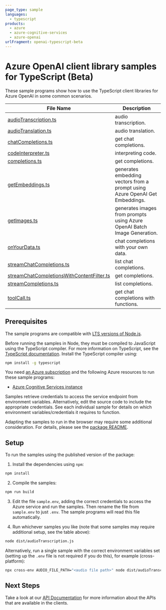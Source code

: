 ```yaml
---
page_type: sample
languages:
  - typescript
products:
  - azure
  - azure-cognitive-services
  - azure-openai
urlFragment: openai-typescript-beta
---
```


# Azure OpenAI client library samples for TypeScript (Beta)

These sample programs show how to use the TypeScript client libraries for Azure OpenAI in some common scenarios.

| **File Name**                                                                       | **Description**                                                              |
| ----------------------------------------------------------------------------------- | ---------------------------------------------------------------------------- |
| [audioTranscription.ts][audiotranscription]                                         | audio transcription.                                                         |
| [audioTranslation.ts][audiotranslation]                                             | audio translation.                                                           |
| [chatCompletions.ts][chatcompletions]                                               | get chat completions.                                                        |
| [codeInterpreter.ts][codeinterpreter]                                               | interpreting code.                                                           |
| [completions.ts][completions]                                                       | get completions.                                                             |
| [getEmbeddings.ts][getembeddings]                                                   | generates embedding vectors from a prompt using Azure OpenAI Get Embeddings. |
| [getImages.ts][getimages]                                                           | generates images from prompts using Azure OpenAI Batch Image Generation.     |
| [onYourData.ts][onyourdata]                                                         | chat completions with your own data.                                         |
| [streamChatCompletions.ts][streamchatcompletions]                                   | list chat completions.                                                       |
| [streamChatCompletionsWithContentFilter.ts][streamchatcompletionswithcontentfilter] | get completions.                                                             |
| [streamCompletions.ts][streamcompletions]                                           | list completions.                                                            |
| [toolCall.ts][toolcall]                                                             | get chat completions with functions.                                         |

## Prerequisites

The sample programs are compatible with [LTS versions of Node.js](https://github.com/nodejs/release#release-schedule).

Before running the samples in Node, they must be compiled to JavaScript using the TypeScript compiler. For more information on TypeScript, see the [TypeScript documentation][typescript]. Install the TypeScript compiler using:

```bash
npm install -g typescript
```

You need [an Azure subscription][freesub] and the following Azure resources to run these sample programs:

- [Azure Cognitive Services instance][createinstance_azurecognitiveservicesinstance]

Samples retrieve credentials to access the service endpoint from environment variables. Alternatively, edit the source code to include the appropriate credentials. See each individual sample for details on which environment variables/credentials it requires to function.

Adapting the samples to run in the browser may require some additional consideration. For details, please see the [package README][package].

## Setup

To run the samples using the published version of the package:

1. Install the dependencies using `npm`:

```bash
npm install
```

2. Compile the samples:

```bash
npm run build
```

3. Edit the file `sample.env`, adding the correct credentials to access the Azure service and run the samples. Then rename the file from `sample.env` to just `.env`. The sample programs will read this file automatically.

4. Run whichever samples you like (note that some samples may require additional setup, see the table above):

```bash
node dist/audioTranscription.js
```

Alternatively, run a single sample with the correct environment variables set (setting up the `.env` file is not required if you do this), for example (cross-platform):

```bash
npx cross-env AUDIO_FILE_PATH="<audio file path>" node dist/audioTranscription.js
```

## Next Steps

Take a look at our [API Documentation][apiref] for more information about the APIs that are available in the clients.

[audiotranscription]: https://github.com/Azure/azure-sdk-for-js/blob/main/sdk/openai/openai/samples/v2-beta/typescript/src/audioTranscription.ts
[audiotranslation]: https://github.com/Azure/azure-sdk-for-js/blob/main/sdk/openai/openai/samples/v2-beta/typescript/src/audioTranslation.ts
[chatcompletions]: https://github.com/Azure/azure-sdk-for-js/blob/main/sdk/openai/openai/samples/v2-beta/typescript/src/chatCompletions.ts
[codeinterpreter]: https://github.com/Azure/azure-sdk-for-js/blob/main/sdk/openai/openai/samples/v2-beta/typescript/src/codeInterpreter.ts
[completions]: https://github.com/Azure/azure-sdk-for-js/blob/main/sdk/openai/openai/samples/v2-beta/typescript/src/completions.ts
[getembeddings]: https://github.com/Azure/azure-sdk-for-js/blob/main/sdk/openai/openai/samples/v2-beta/typescript/src/getEmbeddings.ts
[getimages]: https://github.com/Azure/azure-sdk-for-js/blob/main/sdk/openai/openai/samples/v2-beta/typescript/src/getImages.ts
[onyourdata]: https://github.com/Azure/azure-sdk-for-js/blob/main/sdk/openai/openai/samples/v2-beta/typescript/src/onYourData.ts
[streamchatcompletions]: https://github.com/Azure/azure-sdk-for-js/blob/main/sdk/openai/openai/samples/v2-beta/typescript/src/streamChatCompletions.ts
[streamchatcompletionswithcontentfilter]: https://github.com/Azure/azure-sdk-for-js/blob/main/sdk/openai/openai/samples/v2-beta/typescript/src/streamChatCompletionsWithContentFilter.ts
[streamcompletions]: https://github.com/Azure/azure-sdk-for-js/blob/main/sdk/openai/openai/samples/v2-beta/typescript/src/streamCompletions.ts
[toolcall]: https://github.com/Azure/azure-sdk-for-js/blob/main/sdk/openai/openai/samples/v2-beta/typescript/src/toolCall.ts
[apiref]: https://docs.microsoft.com/javascript/api/@azure/openai
[freesub]: https://azure.microsoft.com/free/
[createinstance_azurecognitiveservicesinstance]: https://learn.microsoft.com/azure/cognitive-services/openai/how-to/create-resource
[package]: https://github.com/Azure/azure-sdk-for-js/tree/main/sdk/openai/openai/README.md
[typescript]: https://www.typescriptlang.org/docs/home.html

